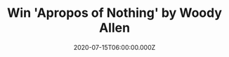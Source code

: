 ---
campaign-uuid: "c-86616263-e40e-4fa4-9196-c02bedad16bf"
type: "Competition"
category: "Gifts"
date: "2020-07-15T06:00:00.000Z"
end-date: "2020-09-15T23:59:00.000Z"
disable-form: false
is_promoted: true
has_entry_page: true
title: "Win 'Apropos of Nothing' by Woody Allen"
competition-description: "<p>In this candid and often hilarious memoir, the celebrated\
  \ director, comedian, writer, and actor offers a comprehensive, personal look at\
  \ his tumultuous life. A hugely entertaining, deeply honest, rich and brilliant\
  \ self-portrait of a celebrated artist who is ranked among the greatest filmmakers\
  \ of our time.</p>\n<p>Click below for a chance to win his autobiography now.</p>\n"
hero-header: "Win 'Apropos of Nothing' by Woody Allen"
terms-confirmation: "N/A"
banner-img: "https://assets.expresslyapp.com/asset-62e3d5ee-8b8b-4343-be16-85ff5c7da14f.jpg"
logo-left-href: "http://club.expressly.io"
logo-left-image: "https://assets.expresslyapp.com/asset-d3eb0685-2bbc-444f-9b84-dd083309cb6d.jpg"
logo-left-title: "Expresslyclub"
bg-image-hero: "https://assets.expresslyapp.com/asset-e4be84e2-9cb6-4a1d-ae5b-59b7b56d7dc8.jpg"
bg-image-first: "https://assets.expresslyapp.com/asset-7201c6cd-3145-4cdb-93a4-1ca828d33c78.jpg"
section1-content: "<p>In this candid and often hilarious memoir, the celebrated director,\
  \ comedian, writer, and actor offers a comprehensive, personal look at his tumultuous\
  \ life. Beginning with his Brooklyn childhood and his stint as a writer for the\
  \ Sid Caesar variety show in the early days of television, working alongside comedy\
  \ greats, Allen tells of his difficult early days doing standup before he achieved\
  \ recognition and success.</p>\n<p>With his unique storytelling pizzazz, he recounts\
  \ his departure into moviemaking, with such slapstick comedies as Take the Money\
  \ and Run, and revisits his entire, sixty-year-long, and enormously productive career\
  \ as a writer and director, from his classics Annie Hall, Manhattan, and Annie and\
  \ Her Sisters to his most recent films, including Midnight in Paris.</p>\n<p>Along\
  \ the way, he discusses his marriages, his romances and famous friendships, his\
  \ jazz playing, and his books and plays. We learn about his demons, his mistakes,\
  \ his successes, and those he loved, worked with, and learned from in equal measure.\
  \ This is hugely entertaining, deeply honest, rich and brilliant self-portrait of\
  \ a celebrated artist who is ranked among the greatest filmmakers of our time.</p>\n"
entry-title: "Win 'Apropos of Nothing' by Woody Allen"
entry-content: "<p>Enter the draw to win  'Apropos of Nothing' by Woody Allen record\
  \ by completing the form below before 23:59 on the 15th of September 2020.</p>\n"
has-winner: false
prize-description: "'Apropos of Nothing' by Woody Allen"
special-conditions: "Multiple entries are allowed up to one every day."
country-restrictions:
- "GB"
---